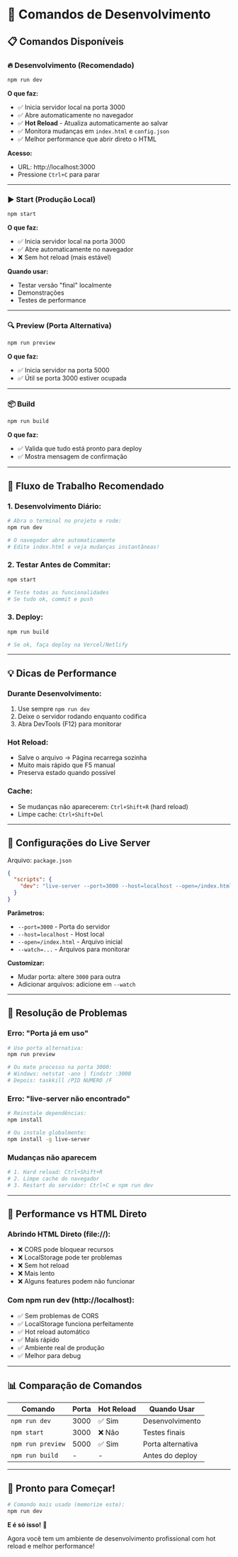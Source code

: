 # 🚀 Comandos de Desenvolvimento

## 📋 Comandos Disponíveis

### 🔥 **Desenvolvimento (Recomendado)**
```bash
npm run dev
```

**O que faz:**
- ✅ Inicia servidor local na porta 3000
- ✅ Abre automaticamente no navegador
- ✅ **Hot Reload** - Atualiza automaticamente ao salvar
- ✅ Monitora mudanças em `index.html` e `config.json`
- ✅ Melhor performance que abrir direto o HTML

**Acesso:**
- URL: http://localhost:3000
- Pressione `Ctrl+C` para parar

---

### ▶️ **Start (Produção Local)**
```bash
npm start
```

**O que faz:**
- ✅ Inicia servidor local na porta 3000
- ✅ Abre automaticamente no navegador
- ❌ Sem hot reload (mais estável)

**Quando usar:**
- Testar versão "final" localmente
- Demonstrações
- Testes de performance

---

### 🔍 **Preview (Porta Alternativa)**
```bash
npm run preview
```

**O que faz:**
- ✅ Inicia servidor na porta 5000
- ✅ Útil se porta 3000 estiver ocupada

---

### 📦 **Build**
```bash
npm run build
```

**O que faz:**
- ✅ Valida que tudo está pronto para deploy
- ✅ Mostra mensagem de confirmação

---

## 🎯 Fluxo de Trabalho Recomendado

### 1. **Desenvolvimento Diário:**
```bash
# Abra o terminal no projeto e rode:
npm run dev

# O navegador abre automaticamente
# Edite index.html e veja mudanças instantâneas!
```

### 2. **Testar Antes de Commitar:**
```bash
npm start

# Teste todas as funcionalidades
# Se tudo ok, commit e push
```

### 3. **Deploy:**
```bash
npm run build

# Se ok, faça deploy na Vercel/Netlify
```

---

## 💡 Dicas de Performance

### Durante Desenvolvimento:
1. Use sempre `npm run dev`
2. Deixe o servidor rodando enquanto codifica
3. Abra DevTools (F12) para monitorar

### Hot Reload:
- Salve o arquivo → Página recarrega sozinha
- Muito mais rápido que F5 manual
- Preserva estado quando possível

### Cache:
- Se mudanças não aparecerem: `Ctrl+Shift+R` (hard reload)
- Limpe cache: `Ctrl+Shift+Del`

---

## 🔧 Configurações do Live Server

Arquivo: `package.json`

```json
{
  "scripts": {
    "dev": "live-server --port=3000 --host=localhost --open=/index.html --watch=index.html,config.json"
  }
}
```

**Parâmetros:**
- `--port=3000` - Porta do servidor
- `--host=localhost` - Host local
- `--open=/index.html` - Arquivo inicial
- `--watch=...` - Arquivos para monitorar

**Customizar:**
- Mudar porta: altere `3000` para outra
- Adicionar arquivos: adicione em `--watch`

---

## 🐛 Resolução de Problemas

### Erro: "Porta já em uso"
```bash
# Use porta alternativa:
npm run preview

# Ou mate processo na porta 3000:
# Windows: netstat -ano | findstr :3000
# Depois: taskkill /PID NUMERO /F
```

### Erro: "live-server não encontrado"
```bash
# Reinstale dependências:
npm install

# Ou instale globalmente:
npm install -g live-server
```

### Mudanças não aparecem
```bash
# 1. Hard reload: Ctrl+Shift+R
# 2. Limpe cache do navegador
# 3. Restart do servidor: Ctrl+C e npm run dev
```

---

## 🚀 Performance vs HTML Direto

### Abrindo HTML Direto (file://):
- ❌ CORS pode bloquear recursos
- ❌ LocalStorage pode ter problemas
- ❌ Sem hot reload
- ❌ Mais lento
- ❌ Alguns features podem não funcionar

### Com npm run dev (http://localhost):
- ✅ Sem problemas de CORS
- ✅ LocalStorage funciona perfeitamente
- ✅ Hot reload automático
- ✅ Mais rápido
- ✅ Ambiente real de produção
- ✅ Melhor para debug

---

## 📊 Comparação de Comandos

| Comando | Porta | Hot Reload | Quando Usar |
|---------|-------|------------|-------------|
| `npm run dev` | 3000 | ✅ Sim | Desenvolvimento |
| `npm start` | 3000 | ❌ Não | Testes finais |
| `npm run preview` | 5000 | ✅ Sim | Porta alternativa |
| `npm run build` | - | - | Antes do deploy |

---

## 🎉 Pronto para Começar!

```bash
# Comando mais usado (memorize este):
npm run dev
```

**E é só isso!** 🚀

Agora você tem um ambiente de desenvolvimento profissional com hot reload e melhor performance!

